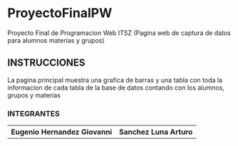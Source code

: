 # ProyectoFinalPW
Proyecto Final de Programacion Web ITSZ (Pagina web de captura de datos para alumnos materias y grupos)
<h2>INSTRUCCIONES</h2>
<p>
La pagina principal muestra una grafica de barras y una tabla con toda la informacion de cada tabla de la base de datos contando con los alumnos, grupos y materias
</p>

<h3>INTEGRANTES</h3>
<table>
  <th>Eugenio Hernandez Giovanni</th>
  <th>Sanchez Luna Arturo</th>

</table>
